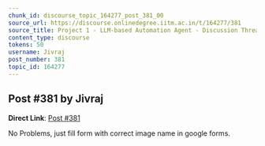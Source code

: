 ```yaml
---
chunk_id: discourse_topic_164277_post_381_00
source_url: https://discourse.onlinedegree.iitm.ac.in/t/164277/381
source_title: Project 1 - LLM-based Automation Agent - Discussion Thread [TDS Jan 2025]
content_type: discourse
tokens: 50
username: Jivraj
post_number: 381
topic_id: 164277
---
```


## Post #381 by Jivraj

**Direct Link**: [Post #381](https://discourse.onlinedegree.iitm.ac.in/t/164277/381)

No Problems, just fill form with correct image name in google forms.
